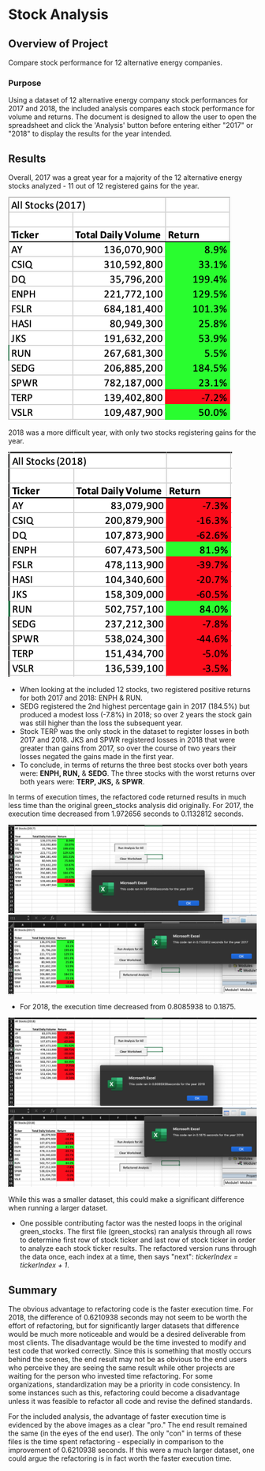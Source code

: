 # Stock Analysis

## Overview of Project
Compare stock performance for 12 alternative energy companies.

### Purpose
Using a dataset of 12 alternative energy company stock performances for 2017 and 2018, the included analysis compares each stock performance for volume and returns. The document is designed to allow the user to open the spreadsheet and click the 'Analysis' button before entering either "2017" or "2018" to display the results for the year intended.

## Results
Overall, 2017 was a great year for a majority of the 12 alternative energy stocks analyzed - 11 out of 12 registered gains for the year.

![2017](resources/2017.png) 

2018 was a more difficult year, with only two stocks registering gains for the year. 

![2018](resources/2018.png)

- When looking at the included 12 stocks, two registered positive returns for both 2017 and 2018: ENPH & RUN.
- SEDG registered the 2nd highest percentage gain in 2017 (184.5%) but produced a modest loss (-7.8%) in 2018; so over 2 years the stock gain was still higher than the loss the subsequent year. 
- Stock TERP was the only stock in the dataset to register losses in both 2017 and 2018. JKS and SPWR registered losses in 2018 that were greater than gains from 2017, so over the course of two years their losses negated the gains made in the first year.
- To conclude, in terms of returns the three best stocks over both years were: **ENPH, RUN,** & **SEDG**. The three stocks with the worst returns over both years were: **TERP, JKS,** & **SPWR**.

In terms of execution times, the refactored code returned results in much less time than the original green_stocks analysis did originally. For 2017, the execution time decreased from 1.972656 seconds to 0.1132812 seconds. 

![green_stocks_2017](resources/green_stocks_2017.png) 
![VBA_Challenge_2017](resources/VBA_Challenge_2017.png)

- For 2018, the execution time decreased from 0.8085938 to 0.1875. 

![green_stocks_2018](resources/green_stocks_2018.png) 
![VBA_Challenge_2018](resources/VBA_Challenge_2018.png) 

While this was a smaller dataset, this could make a significant difference when running a larger dataset. 
- One possible contributing factor was the nested loops in the original green_stocks. The first file (green_stocks) ran analysis through all rows to determine first row of stock ticker and last row of stock ticker in order to analyze each stock ticker results. The refactored version runs through the data once, each index at a time, then says "next": *tickerIndex = tickerIndex + 1*.

## Summary
The obvious advantage to refactoring code is the faster execution time. For 2018, the difference of 0.6210938 seconds may not seem to be worth the effort of refactoring, but for significantly larger datasets that difference would be much more noticeable and would be a desired deliverable from most clients. The disadvantage would be the time invested to modify and test code that worked correctly. Since this is something that mostly occurs behind the scenes, the end result may not be as obvious to the end users who perceive they are seeing the same result while other projects are waiting for the person who invested time refactoring. For some organizations, standardization may be a priority in code consistency. In some instances such as this, refactoring could become a disadvantage unless it was feasible to refactor all code and revise the defined standards. 

For the included analysis, the advantage of faster execution time is evidenced by the above images as a clear "pro." The end result remained the same (in the eyes of the end user). The only "con" in terms of these files is the time spent refactoring - especially in comparison to the improvement of 0.6210938 seconds. If this were a much larger dataset, one could argue the refactoring is in fact worth the faster execution time. 

